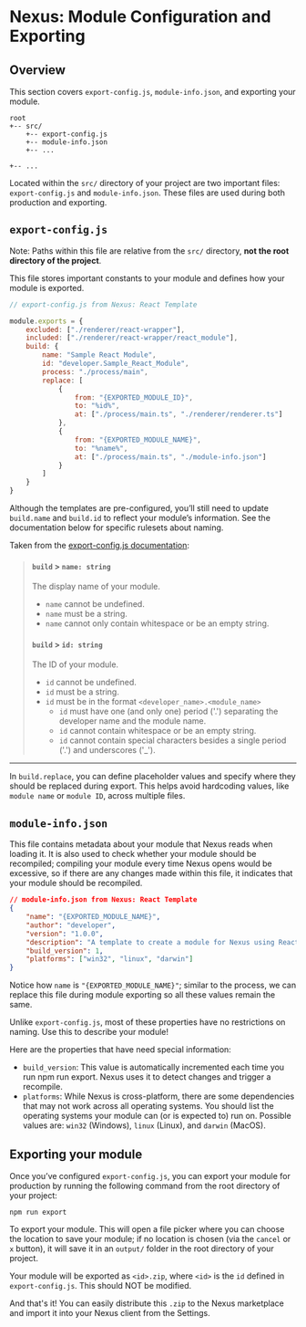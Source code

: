 # Nexus: Module Configuration and Exporting

## Overview
This section covers `export-config.js`, `module-info.json`, and exporting your module.

```
root
+-- src/
    +-- export-config.js
    +-- module-info.json
    +-- ...

+-- ...
```

Located within the `src/` directory of your project are two important files: `export-config.js` and `module-info.json`. These files are used during both production and exporting.

## `export-config.js`
Note: Paths within this file are relative from the `src/` directory, **not the root directory of the project**.

This file stores important constants to your module and defines how your module is exported.


```javascript
// export-config.js from Nexus: React Template

module.exports = {
    excluded: ["./renderer/react-wrapper"],
    included: ["./renderer/react-wrapper/react_module"],
    build: {
        name: "Sample React Module",
        id: "developer.Sample_React_Module",
        process: "./process/main",
        replace: [
            {
                from: "{EXPORTED_MODULE_ID}",
                to: "%id%",
                at: ["./process/main.ts", "./renderer/renderer.ts"]
            },
            {
                from: "{EXPORTED_MODULE_NAME}",
                to: "%name%",
                at: ["./process/main.ts", "./module-info.json"]
            }
        ]
    }
}
```

Although the templates are pre-configured, you’ll still need to update `build.name` and `build.id` to reflect your module’s information. See the documentation below for specific rulesets about naming.


Taken from the [export-config.js documentation](../../api/export-config.js.md):
> #### `build` > `name: string`
> The display name of your module.
> - `name` cannot be undefined.
> - `name` must be a string.
> - `name` cannot only contain whitespace or be an empty string.
> 
> #### `build` > `id: string`
> The ID of your module.
> - `id` cannot be undefined.
> - `id` must be a string.
> - `id` must be in the format `<developer_name>.<module_name>`
>   - `id` must have one (and only one) period ('.') separating the developer name and the module name.
>   - `id` cannot contain whitespace or be an empty string.
>   - `id` cannot contain special characters besides a single period ('.') and underscores ('_').

---
In `build.replace`, you can define placeholder values and specify where they should be replaced during export. This helps avoid hardcoding values, like `module name` or `module ID`, across multiple files.


## `module-info.json`
This file contains metadata about your module that Nexus reads when loading it. It is also used to check whether your module should be recompiled; compiling your module every time Nexus opens would be excessive, so if there are any changes made within this file, it indicates that your module should be recompiled.

```json
// module-info.json from Nexus: React Template
{
    "name": "{EXPORTED_MODULE_NAME}",
    "author": "developer",
    "version": "1.0.0",
    "description": "A template to create a module for Nexus using React.",
    "build_version": 1,
    "platforms": ["win32", "linux", "darwin"]
}
```
Notice how `name` is `"{EXPORTED_MODULE_NAME}"`; similar to the process, we can replace this file during module exporting so all these values remain the same.

Unlike `export-config.js`, most of these properties have no restrictions on naming. Use this to describe your module!

Here are the properties that have need special information:
- `build_version`: This value is automatically incremented each time you run npm run export. Nexus uses it to detect changes and trigger a recompile.
- `platforms`: While Nexus is cross-platform, there are some dependencies that may not work across all operating systems. You should list the operating systems your module can (or is expected to) run on. Possible values are: `win32` (Windows), `linux` (Linux), and `darwin` (MacOS).

## Exporting your module
Once you’ve configured `export-config.js`, you can export your module for production by running the following command from the root directory of your project:

```
npm run export
```

To export your module. This will open a file picker where you can choose the location to save your module; if no location is chosen (via the `cancel` or `x` button), it will save it in an `output/` folder in the root directory of your project.

Your module will be exported as `<id>.zip`, where `<id>` is the `id` defined in `export-config.js`. This should NOT be modified.

And that's it! You can easily distribute this `.zip` to the Nexus marketplace and import it into your Nexus client from the Settings.